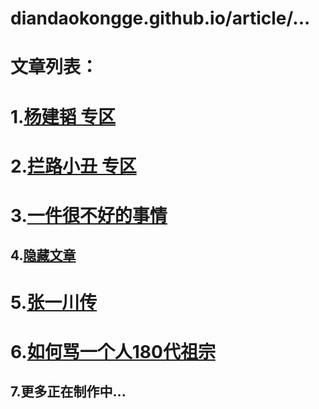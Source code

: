 # diandaokongge.github.io/article/... 
# 文章列表：
# 1.[杨建韬 专区](https://diandaokongge.github.io/article/yjt)
# 2.[拦路小丑 专区](https://diandaokongge.github.io/article/llxc)
# 3.[一件很不好的事情](https://diandaokongge.github.io/article/bad)
## 4.[隐藏文章](https://本文暂不对外开放)
# 5.[张一川传](https://diandaokongge.github.io/zyc)
# 6.[如何骂一个人180代祖宗](https://diandaokongge.github.io/your-180s-ancestors)
## 7.更多正在制作中...

